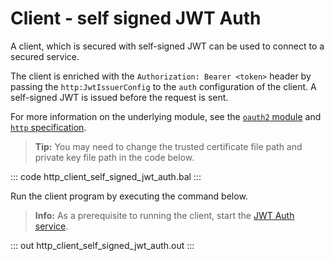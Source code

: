 # Client - self signed JWT Auth

A client, which is secured with self-signed JWT can be used to connect to a secured service.

The client is enriched with the `Authorization: Bearer <token>` header by passing the `http:JwtIssuerConfig` to the `auth` configuration of the client. A self-signed JWT is issued before the request is sent.

For more information on the underlying module, see the [`oauth2` module](https://lib.ballerina.io/ballerina/oauth2/latest/) 
and [`http` specification](https://ballerina.io/spec/http/#9127-client---self-signed-jwt).

>**Tip:** You may need to change the trusted certificate file path and private key file path in the code below.

::: code http_client_self_signed_jwt_auth.bal :::

Run the client program by executing the command below.

>**Info:** As a prerequisite to running the client, start the [JWT Auth service](/learn/by-example/http-service-jwt-auth/).

::: out http_client_self_signed_jwt_auth.out :::
